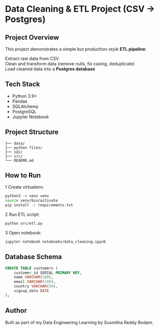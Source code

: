 
# Data Cleaning & ETL Project (CSV → Postgres)

## Project Overview

This project demonstrates a simple but production-style **ETL pipeline**:

Extract raw data from CSV  
Clean and transform data (remove nulls, fix casing, deduplicate)  
Load cleaned data into a **Postgres database**  

## Tech Stack

- Python 3.9+
- Pandas
- SQLAlchemy
- PostgreSQL
- Jupyter Notebook

## Project Structure

```
├── data/
├── python files/
├── sql/
├── src/
└── README.md
```

## How to Run

1️ Create virtualenv:

```bash
python3 -m venv venv
source venv/bin/activate
pip install -r requirements.txt
```

2️ Run ETL script:

```bash
python src/etl.py
```

3️ Open notebook:

```bash
jupyter notebook notebooks/data_cleaning.ipynb
```

## Database Schema

```sql
CREATE TABLE customers (
    customer_id SERIAL PRIMARY KEY,
    name VARCHAR(100),
    email VARCHAR(100),
    country VARCHAR(50),
    signup_date DATE
);
```

## Author

Built as part of my Data Engineering Learning by Susmitha Reddy Bodam.
